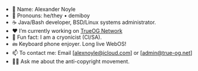 - 👋 Name: Alexander Noyle
- 👤 Pronouns: he/they • demiboy
- ☕ Java/Bash developer, BSD/Linux systems administrator.
- ❤️ I’m currently working on [TrueOG Network](https://true-og.net/)
- 🥶 Fun fact: I am a cryonicist (CI/SA).
- 🖮 Keyboard phone enjoyer. Long live WebOS!
- 📫 To contact me: Email [alexnoyle@icloud.com] or [admin@true-og.net]
- 🏴‍☠️ Ask me about the anti-copyright movement.
